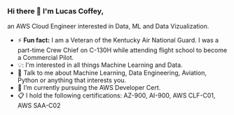 

### Hi there 👋 I'm Lucas Coffey, 

an AWS Cloud Engineer interested in Data, ML and Data Vizualization. 

- ⚡ **Fun fact:** I am a Veteran of the Kentucky Air National Guard. I was a part-time Crew Chief on C-130H while attending flight school to become a Commercial Pilot.
- 💡: I'm interested in all things Machine Learning and Data.  
- 💬 Talk to me about Machine Learning, Data Engineering, Aviation, Python or anything that interests you.
- 🌱 I’m currently pursuing the AWS Developer Cert.
- 📋 I hold the following certifications: AZ-900, AI-900, AWS CLF-C01, AWS SAA-C02   



